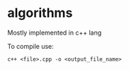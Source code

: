 # algorithms

Mostly implemented in c++ lang

To compile use:

```shell
c++ <file>.cpp -o <output_file_name>
```
